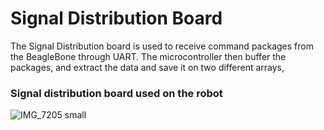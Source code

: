 
# Signal Distribution Board
The Signal Distribution board is used to receive command packages from the BeagleBone through UART. The microcontroller then buffer the packages, and extract the data and save it on two different arrays,
### Signal distribution board used on the robot
![IMG_7205 small](https://user-images.githubusercontent.com/86902176/210867012-98614071-db0a-4c9a-b8a4-59c4e95517c0.jpg)


